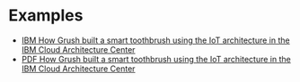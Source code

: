 # Examples

- [IBM How Grush built a smart toothbrush using the IoT architecture in the IBM Cloud Architecture Center](http://www.ibm.com/developerworks/cloud/library/cl-grush-smart-toothbrush-bluemix-trs/index.html)
- [PDF How Grush built a smart toothbrush using the IoT architecture in the IBM Cloud Architecture Center](http://www.ibm.com/developerworks/cloud/library/cl-grush-smart-toothbrush-bluemix-trs/cl-grush-smart-toothbrush-bluemix-trs-pdf.pdf)

